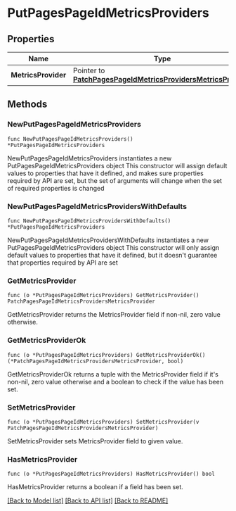 # PutPagesPageIdMetricsProviders

## Properties

Name | Type | Description | Notes
------------ | ------------- | ------------- | -------------
**MetricsProvider** | Pointer to [**PatchPagesPageIdMetricsProvidersMetricsProvider**](patchPagesPageIdMetricsProviders_metrics_provider.md) |  | [optional] 

## Methods

### NewPutPagesPageIdMetricsProviders

`func NewPutPagesPageIdMetricsProviders() *PutPagesPageIdMetricsProviders`

NewPutPagesPageIdMetricsProviders instantiates a new PutPagesPageIdMetricsProviders object
This constructor will assign default values to properties that have it defined,
and makes sure properties required by API are set, but the set of arguments
will change when the set of required properties is changed

### NewPutPagesPageIdMetricsProvidersWithDefaults

`func NewPutPagesPageIdMetricsProvidersWithDefaults() *PutPagesPageIdMetricsProviders`

NewPutPagesPageIdMetricsProvidersWithDefaults instantiates a new PutPagesPageIdMetricsProviders object
This constructor will only assign default values to properties that have it defined,
but it doesn't guarantee that properties required by API are set

### GetMetricsProvider

`func (o *PutPagesPageIdMetricsProviders) GetMetricsProvider() PatchPagesPageIdMetricsProvidersMetricsProvider`

GetMetricsProvider returns the MetricsProvider field if non-nil, zero value otherwise.

### GetMetricsProviderOk

`func (o *PutPagesPageIdMetricsProviders) GetMetricsProviderOk() (*PatchPagesPageIdMetricsProvidersMetricsProvider, bool)`

GetMetricsProviderOk returns a tuple with the MetricsProvider field if it's non-nil, zero value otherwise
and a boolean to check if the value has been set.

### SetMetricsProvider

`func (o *PutPagesPageIdMetricsProviders) SetMetricsProvider(v PatchPagesPageIdMetricsProvidersMetricsProvider)`

SetMetricsProvider sets MetricsProvider field to given value.

### HasMetricsProvider

`func (o *PutPagesPageIdMetricsProviders) HasMetricsProvider() bool`

HasMetricsProvider returns a boolean if a field has been set.


[[Back to Model list]](../README.md#documentation-for-models) [[Back to API list]](../README.md#documentation-for-api-endpoints) [[Back to README]](../README.md)


